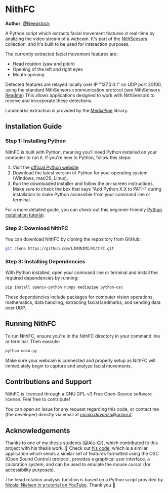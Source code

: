# NithFC
**Author**: [@Neeqstock](https://github.com/Neeqstock)

A Python script which extracts facial movement features in real-time by analizing the video stream of a webcam. It's part of the [NithSensors](https://github.com/LIMUNIMI/NITHsensors) collection, and it's built to be used for interaction purposes.

The currently extracted facial movement features are:
- Head rotation (yaw and pitch)
- Opening of the left and right eyes
- Mouth opening

Detected features are relayed locally over IP "127.0.0.1" on UDP port 20100, using the standard NithSensors communication protocol (see NithSensors [Readme](https://github.com/LIMUNIMI/NITHsensors)) This allows applications designed to work with NithSensors to receive and incorporate these detections.

Landmarks extraction is provided by the [MediaPipe](https://google.github.io/mediapipe/) library.

## Installation Guide

### Step 1: Installing Python

NithFC is built with Python, meaning you'll need Python installed on your computer to run it. If you're new to Python, follow this steps:

1. Visit the [official Python website](https://www.python.org/downloads/).
2. Download the latest version of Python for your operating system (Windows, macOS, Linux).
3. Run the downloaded installer and follow the on-screen instructions. Make sure to check the box that says "Add Python X.X to PATH" during installation to make Python accessible from your command line or terminal.

For a more detailed guide, you can check out this beginner-friendly [Python installation tutorial](https://realpython.com/installing-python/).

### Step 2: Download NithFC

You can download NithFC by cloning the repository from GitHub:

```bash
git clone https://github.com/LIMUNIMI/NithFC.git
```

### Step 3: Installing Dependencies

With Python installed, open your command line or terminal and install the required dependencies by running:

```bash
pip install opencv-python numpy mediapipe python-osc
```

These dependencies include packages for computer vision operations, mathematics, data handling, extracting facial landmarks, and sending data over UDP.

## Running NithFC
To run NithFC, ensure you're in the NithFC directory in your command line or terminal. Then execute:

```bash
python main.py
```

Make sure your webcam is connected and properly setup as NithFC will immediately begin to capture and analyze facial movements.

## Contributions and Support
NithFC is licensed through a GNU GPL-v3 Free Open-Source software license. Feel free to contribute!

You can open an Issue for any request regarding this code, or contact me (the developer) directly via email at *nicola.davanzo@unimi.it*.

## Acknowledgements
Thanks to one of my thesis students ([@Ale-Gr]()), which contributed to this project with his thesis work. 🙏 Check out [his code](https://github.com/LIMUNIMI/TT-Alessandro_Grasso-2024-975295), which is a similar application which sends a similar set of features formatted using the OSC (Open Sound Control) protocol, provides a graphical user interface, a calibration system, and can be used to emulate the mouse cursor (for accessibility purposes).

The head rotation analysis function is based on a Python script provided by [Nicolai Nielsen in a tutorial on YouTube](https://youtu.be/-toNMaS4SeQ?si=gcpJSJcbziH-V4DN). Thank you 🙏
